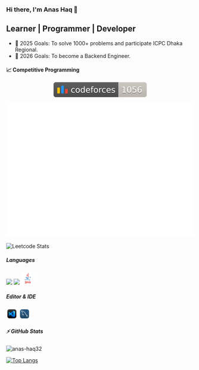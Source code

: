 ### Hi there, I'm Anas Haq 👋

## Learner | Programmer | Developer

- 🥅 2025 Goals: To solve 1000+ problems and participate ICPC Dhaka Regional.
- 🥅 2026 Goals: To become a Backend Engineer.


#### 📈 Competitive Programming

<p align="center">
    <img src="https://raw.githubusercontent.com/anas-haq32/oooooo/main/output/max_rating.svg" alt="Max Rating" />
</p>

<!-- ![](https://raw.githubusercontent.com/anas-haq32/oooooo/main/output/max_rating.svg) -->
<!-- ![](https://raw.githubusercontent.com/anas-haq32/oooooo/main/output/rating.svg) -->


![](https://raw.githubusercontent.com/anas-haq32/oooooo/main/output/light_card.svg#gh-dark-mode-only)
<!-- ![](https://raw.githubusercontent.com/anas-haq32/oooooo/main/output/light_card.svg) -->

![Leetcode Stats](https://leetcard.jacoblin.cool/anas_haq?theme=dark)



##### Languages 
<img src="https://upload.wikimedia.org/wikipedia/commons/1/19/C_Logo.png" width="30"/></a>
<img src="https://upload.wikimedia.org/wikipedia/commons/1/18/ISO_C%2B%2B_Logo.svg" width="30"/></a>
<img src="src/java.png" width="35"/></a>


##### Editor & IDE
<img src="src/vs.png" width="30"/></a>
<img src="src/mysql_workbench_macos_bigsur_icon_189924.png" width="30"/></a>

##### :zap: GitHub Stats
<img src="https://github-readme-stats.vercel.app/api?username=anas-haq32&show_icons=true&count_private=true&theme=dark" alt="anas-haq32" />

<!-- [![Top Langs](https://github-readme-stats.vercel.app/api/top-langs/?username=anas-haq32)](https://github.com/anuraghazra/github-readme-stats) -->

[![Top Langs](https://github-readme-stats.vercel.app/api/top-langs/?username=anas-haq32&theme=dark#gh-dark-mode-only)](https://github.com/anuraghazra/github-readme-stats)
